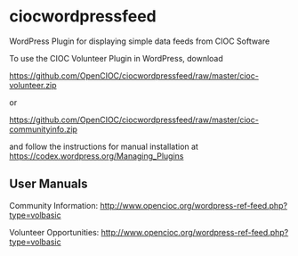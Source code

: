 # ciocwordpressfeed
WordPress Plugin for displaying simple data feeds from CIOC Software

To use the CIOC Volunteer Plugin in WordPress, download 

https://github.com/OpenCIOC/ciocwordpressfeed/raw/master/cioc-volunteer.zip 

or

https://github.com/OpenCIOC/ciocwordpressfeed/raw/master/cioc-communityinfo.zip

and follow the instructions for manual installation at https://codex.wordpress.org/Managing_Plugins

## User Manuals ##

Community Information:
http://www.opencioc.org/wordpress-ref-feed.php?type=volbasic

Volunteer Opportunities:
http://www.opencioc.org/wordpress-ref-feed.php?type=volbasic

